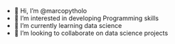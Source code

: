 - 👋 Hi, I’m @marcopytholo
- 👀 I’m interested in developing Programming skills
- 🌱 I’m currently learning data science
- 💞️ I’m looking to collaborate on data science projects


<!---
marcopytholo/marcopytholo is a ✨ special ✨ repository because its `README.md` (this file) appears on your GitHub profile.
You can click the Preview link to take a look at your changes.
--->
